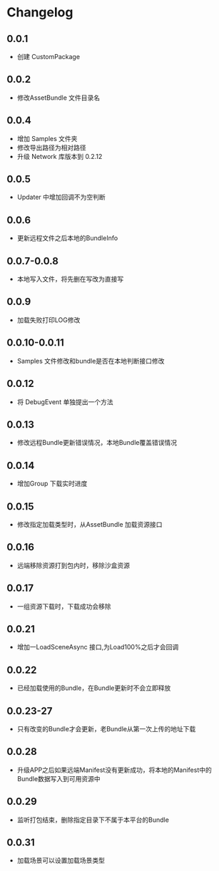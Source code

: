 # Changelog

## 0.0.1
- 创建 CustomPackage

## 0.0.2
- 修改AssetBundle 文件目录名

## 0.0.4
- 增加 Samples 文件夹
- 修改导出路径为相对路径
- 升级 Network 库版本到 0.2.12

## 0.0.5
- Updater 中增加回调不为空判断

## 0.0.6
- 更新远程文件之后本地的BundleInfo

## 0.0.7-0.0.8
- 本地写入文件，将先删在写改为直接写

## 0.0.9
- 加载失败打印LOG修改

## 0.0.10-0.0.11
- Samples 文件修改和bundle是否在本地判断接口修改

## 0.0.12
- 将 DebugEvent 单独提出一个方法

## 0.0.13
- 修改远程Bundle更新错误情况，本地Bundle覆盖错误情况

## 0.0.14
- 增加Group 下载实时进度

## 0.0.15
- 修改指定加载类型时，从AssetBundle 加载资源接口

## 0.0.16
- 远端移除资源打到包内时，移除沙盒资源

## 0.0.17
- 一组资源下载时，下载成功会移除

## 0.0.21
- 增加一LoadSceneAsync 接口,为Load100%之后才会回调

## 0.0.22
- 已经加载使用的Bundle，在Bundle更新时不会立即释放

## 0.0.23-27
- 只有改变的Bundle才会更新，老Bundle从第一次上传的地址下载

## 0.0.28
- 升级APP之后如果远端Manifest没有更新成功，将本地的Manifest中的Bundle数据写入到可用资源中

## 0.0.29
- 监听打包结束，删除指定目录下不属于本平台的Bundle

## 0.0.31
- 加载场景可以设置加载场景类型
